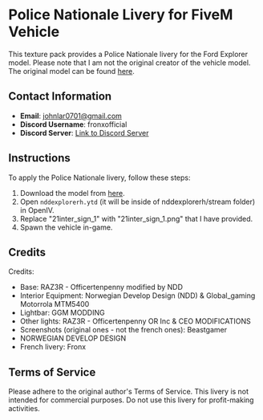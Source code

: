 # Police Nationale Livery for FiveM Vehicle

This texture pack provides a Police Nationale livery for the Ford Explorer model. Please note that I am not the original creator of the vehicle model. The original model can be found [here](https://www.lcpdfr.com/downloads/gta5mods/vehiclemodels/45257-fivem-ford-explorer-legevakt/).

## Contact Information
- **Email**: johnlar0701@gmail.com
- **Discord Username**: fronxofficial
- **Discord Server**: [Link to Discord Server](https://discord.gg/kq3vvREwV5)

## Instructions
To apply the Police Nationale livery, follow these steps:

1. Download the model from [here](https://www.lcpdfr.com/downloads/gta5mods/vehiclemodels/45257-fivem-ford-explorer-legevakt/).
2. Open `nddexplorerh.ytd` (it will be inside of nddexplorerh/stream folder) in OpenIV.
3. Replace "21inter_sign_1" with "21inter_sign_1.png" that I have provided.
4. Spawn the vehicle in-game.

## Credits

Credits:
- Base: RAZ3R - Officertenpenny modified by NDD
- Interior Equipment: Norwegian Develop Design (NDD) & Global_gaming Motorrola MTM5400
- Lightbar: GGM MODDING
- Other lights: RAZ3R - Officertenpenny OR Inc & CEO MODIFICATIONS
- Screenshots (original ones - not the french ones): Beastgamer
- NORWEGIAN DEVELOP DESIGN
- French livery: Fronx

## Terms of Service
Please adhere to the original author's Terms of Service. This livery is not intended for commercial purposes. Do not use this livery for profit-making activities.
